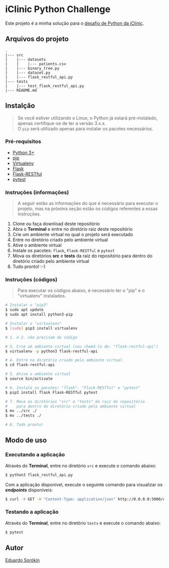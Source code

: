# iClinic Python Challenge

Este projeto é a minha solução para o [desafio de Python da iClinic](https://github.com/iclinic/iclinic-python-challenge).

## Arquivos do projeto

```text
.
|--- src
|    |--- datasets
|    |    |--- patients.csv
|    |--- binary_tree.py
|    |--- dataset.py
|    |--- flask_restful_api.py
|--- tests
|    |--- test_flask_restful_api.py
|--- README.md
```

## Instalção

> Se você estiver utilizando o Linux, o Python já estará pré-instalado, apenas certifique-se de ter a versão 3.x.x.  
> O `pip` será utilizado apenas para instalar os pacotes necessários.

### Pré-requisitos

- [Python 3+](https://www.python.org)
- [pip](https://pypi.org/project/pip)
- [Virtualenv](https://virtualenv.pypa.io)
- [Flask](http://flask.pocoo.org)
- [Flask-RESTful](https://flask-restful.readthedocs.io)
- [pytest](https://docs.pytest.org)

### Instruções (informações)

> A seguir estão as informações do que é necessário para executar o projeto, mas na próxima seção estão os códigos referentes a essas instruções.  

1. Clone ou faça download deste repositório
2. Abra o **Terminal** e entre no diretório raiz deste repositório
3. Crie um ambiente virtual no qual o projeto será executado
4. Entre no diretório criado pelo ambiente virtual
5. Ative o ambiente virtual
6. Instale os pacotes: `flask`, `Flask-RESTful` e `pytest`
7. Mova os diretórios **src** e **tests** da raiz do repositório para dentro do diretório criado pelo ambiente virtual
8. Tudo pronto! :-)

### Instruções (códigos)

> Para executar os códigos abaixo, é necessário ter o "pip" e o "virtualenv" instalados.

```bash
# Instalar o "pip3"
$ sudo apt update
$ sudo apt install python3-pip

# Instalar o "virtualenv"
$ [sudo] pip3 install virtualenv
```

```bash
# 1. e 2. não precisam de código

# 3. Crie um ambiente virtual (vou chamá-lo de: "flask-restful-api")
$ virtualenv -p python3 flask-restful-api

# 4. Entre no diretório criado pelo ambiente virtual
$ cd flask-restful-api

# 5. Ative o ambiente virtual
$ source bin/activate

# 6. Instale os pacotes: "flask", "Flask-RESTful" e "pytest"
$ pip3 install flask Flask-RESTful pytest

# 7. Mova os diretórios "src" e "tests" da raiz do repositório
#    para dentro do diretório criado pelo ambiente virtual
$ mv ../src ./
$ mv ../tests ./

# 8. Tudo pronto!
```

## Modo de uso

### Executando a aplicação

Através do **Terminal**, entre no diretório `src` e execute o comando abaixo:

```bash
$ python3 flask_restful_api.py
```

Com a aplicação disponível, execute o seguinte comando para visualizar os **_endpoints_** disponíveis:

```bash
$ curl -X GET -H "Content-Type: application/json" http://0.0.0.0:5000/endpoints
```

### Testando a aplicação

Através do **Terminal**, entre no diretório `tests` e execute o comando abaixo:

```bash
$ pytest
```

## Autor

[Eduardo Sorókin](https://linkedin.com/in/eduardosorokin)
